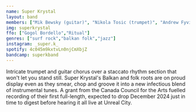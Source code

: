 ```yaml
---
name: Super Krystal
layout: band
members: ["Mik Bewsky (guitar)", "Nikola Tosic (trumpet)", "Andrew Fyvie (bass), Alex Reid (drums)"]
img: superkrystal
ffo: ["Gogol Bordello","Ritual"]
genres: ["surf rock","balkan folk","jazz"]
instagram: _super.k_
spotify: 4c045m9kxtvLn0njCmXbjZ
bandcamp: superkband
---
```


Intricate trumpet and guitar chorus over a staccato rhythm section that won't let you stand still. Super Krystal's Balkan and folk roots are on proud display even as they smear, chop and groove it into a new infectious blend of instrumental tunes. A grant from the Canada Council for the Arts fuelled recording of their first full-length, expected to drop December 2024 just in time to digest before hearing it all live at Unreal City.